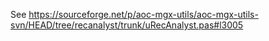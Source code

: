 See https://sourceforge.net/p/aoc-mgx-utils/aoc-mgx-utils-svn/HEAD/tree/recanalyst/trunk/uRecAnalyst.pas#l3005